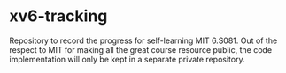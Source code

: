 # xv6-tracking
Repository to record the progress for self-learning MIT 6.S081. Out of the respect to MIT for making all the great course resource public, the code implementation will only be kept in a separate private repository.
